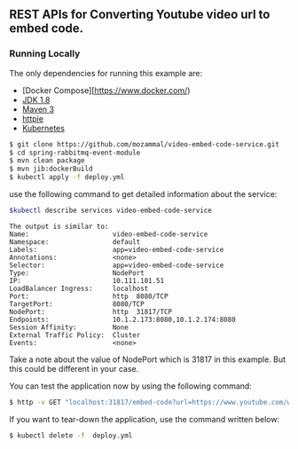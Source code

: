 ## REST APIs for Converting Youtube video url to embed code.

### Running Locally
The only dependencies for running this example are:

- [Docker Compose][https://www.docker.com/)
- [JDK 1.8](http://www.oracle.com/technetwork/java/javase/downloads/jdk8-downloads-2133151.html)
- [Maven 3](https://maven.apache.org)
- [httpie](https://github.com/httpie/httpie)
- [Kubernetes](https://kubernetes.io/)

```sh
$ git clone https://github.com/mozammal/video-embed-code-service.git
$ cd spring-rabbitmq-event-module
$ mvn clean package
$ mvn jib:dockerBuild
$ kubectl apply -f deploy.yml
```
use the following command to get detailed information about the service:
```sh
$kubectl describe services video-embed-code-service
```
```
The output is similar to:
Name:                     video-embed-code-service
Namespace:                default
Labels:                   app=video-embed-code-service
Annotations:              <none>
Selector:                 app=video-embed-code-service
Type:                     NodePort
IP:                       10.111.101.51
LoadBalancer Ingress:     localhost
Port:                     http  8080/TCP
TargetPort:               8080/TCP
NodePort:                 http  31817/TCP
Endpoints:                10.1.2.173:8080,10.1.2.174:8080
Session Affinity:         None
External Traffic Policy:  Cluster
Events:                   <none>
```
Take a note about the value of NodePort which is 31817 in this example. But this could be
different in your case. 

You can test the application now by using the following command:

```sh
$ http -v GET "localhost:31817/embed-code?url=https://www.youtube.com/watch?v=GNU6Ue9HUJE"
```

If you want to tear-down the application, use the command written below:

```sh
$ kubectl delete -f  deploy.yml
```
